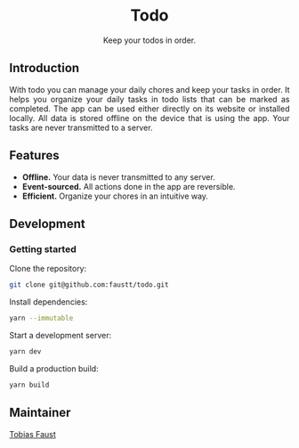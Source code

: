<div align="center">

# Todo

Keep your todos in order.

</div>

## Introduction

<div style="text-align: justify">
With todo you can manage your daily chores and keep your tasks in order. It helps you organize your daily tasks in todo lists that can be marked as completed. The app can be used either directly on its website or installed locally. All data is stored offline on the device that is using the app. Your tasks are never transmitted to a server.
</div>

## Features

- **Offline.** Your data is never transmitted to any server.
- **Event-sourced.** All actions done in the app are reversible.
- **Efficient.** Organize your chores in an intuitive way.

## Development

### Getting started

Clone the repository:

```bash
git clone git@github.com:faustt/todo.git
```

Install dependencies:

```bash
yarn --immutable
```

Start a development server:

```bash
yarn dev
```

Build a production build:

```bash
yarn build
```

## Maintainer

[Tobias Faust](https://github.com/FaustTobias)
